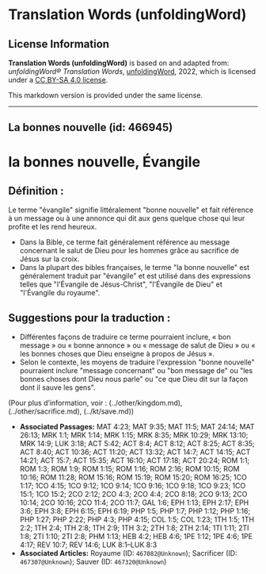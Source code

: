 # Translation Words (unfoldingWord)

## License Information

**Translation Words (unfoldingWord)** is based on and adapted from: _unfoldingWord® Translation Words_, [unfoldingWord](https://unfoldingword.org/utw), 2022, which is licensed under a [CC BY-SA 4.0 license](https://creativecommons.org/licenses/by-sa/4.0/legalcode.en).

This markdown version is provided under the same license.



--------------------------------

## La bonnes nouvelle (id: 466945)

la bonnes nouvelle, Évangile
============================

Définition :
------------

Le terme "évangile" signifie littéralement "bonne nouvelle" et fait référence à un message ou à une annonce qui dit aux gens quelque chose qui leur profite et les rend heureux.

* Dans la Bible, ce terme fait généralement référence au message concernant le salut de Dieu pour les hommes grâce au sacrifice de Jésus sur la croix.
* Dans la plupart des bibles françaises, le terme "la bonne nouvelle" est généralement traduit par "évangile" et est utilisé dans des expressions telles que "l'Évangile de Jésus\-Christ", "l'Évangile de Dieu" et "l'Évangile du royaume".

Suggestions pour la traduction :
--------------------------------

* Différentes façons de traduire ce terme pourraient inclure, « bon message » ou « bonne annonce » ou « message de salut de Dieu » ou « les bonnes choses que Dieu enseigne à propos de Jésus ».
* Selon le contexte, les moyens de traduire l'expression "bonne nouvelle" pourraient inclure "message concernant" ou "bon message de" ou "les bonnes choses dont Dieu nous parle" ou "ce que Dieu dit sur la façon dont il sauve les gens".

(Pour plus d’information, voir : (../other/kingdom.md), (../other/sacrifice.md), (../kt/save.md))

* **Associated Passages:** MAT 4:23; MAT 9:35; MAT 11:5; MAT 24:14; MAT 26:13; MRK 1:1; MRK 1:14; MRK 1:15; MRK 8:35; MRK 10:29; MRK 13:10; MRK 14:9; LUK 3:18; ACT 5:42; ACT 8:4; ACT 8:12; ACT 8:25; ACT 8:35; ACT 8:40; ACT 10:36; ACT 11:20; ACT 13:32; ACT 14:7; ACT 14:15; ACT 14:21; ACT 15:7; ACT 15:35; ACT 16:10; ACT 17:18; ACT 20:24; ROM 1:1; ROM 1:3; ROM 1:9; ROM 1:15; ROM 1:16; ROM 2:16; ROM 10:15; ROM 10:16; ROM 11:28; ROM 15:16; ROM 15:19; ROM 15:20; ROM 16:25; 1CO 1:17; 1CO 4:15; 1CO 9:12; 1CO 9:14; 1CO 9:16; 1CO 9:18; 1CO 9:23; 1CO 15:1; 1CO 15:2; 2CO 2:12; 2CO 4:3; 2CO 4:4; 2CO 8:18; 2CO 9:13; 2CO 10:14; 2CO 10:16; 2CO 11:4; 2CO 11:7; GAL 1:6; EPH 1:13; EPH 2:17; EPH 3:6; EPH 3:8; EPH 6:15; EPH 6:19; PHP 1:5; PHP 1:7; PHP 1:12; PHP 1:16; PHP 1:27; PHP 2:22; PHP 4:3; PHP 4:15; COL 1:5; COL 1:23; 1TH 1:5; 1TH 2:2; 1TH 2:4; 1TH 2:8; 1TH 2:9; 1TH 3:2; 2TH 1:8; 2TH 2:14; 1TI 1:11; 2TI 1:8; 2TI 1:10; 2TI 2:8; PHM 1:13; HEB 4:2; HEB 4:6; 1PE 1:12; 1PE 4:6; 1PE 4:17; REV 10:7; REV 14:6; LUK 8:1–LUK 8:3
* **Associated Articles:** Royaume (ID: `467082@Unknown`); Sacrificer (ID: `467307@Unknown`); Sauver (ID: `467320@Unknown`)

